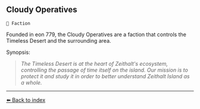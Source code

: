 ## Cloudy Operatives

`🪪 Faction`

Founded in eon 779, the Cloudy Operatives are a faction that controls the Timeless Desert and the surrounding area.

Synopsis:
> _The Timeless Desert is at the heart of Zeithalt's ecosystem, controlling the passage of time itself on the island. Our mission is to protect it and study it in order to better understand Zeithalt Island as a whole._


----------
[⬅️ Back to index](/#36b0_s)
